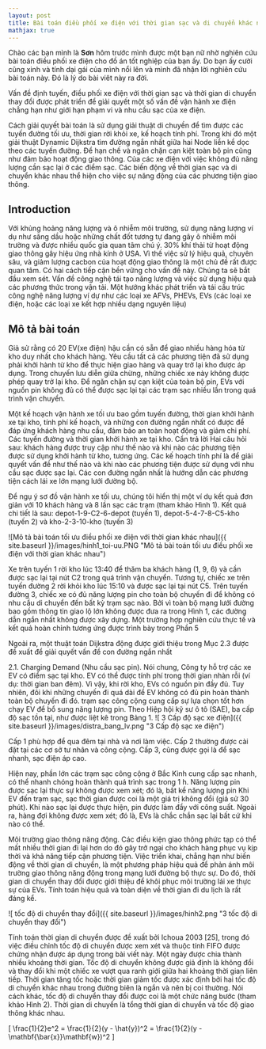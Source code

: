 ```yaml
---
layout: post
title: Bài toán điều phối xe điện với thời gian sạc và di chuyển khác nhau
mathjax: true
---
```


Chào các bạn mình là **Sơn** hôm trước mình được một bạn nữ nhờ nghiên cứu bài toán điều phối xe điện cho đồ án tốt nghiệp của bạn ấy. Do bạn ấy cười cũng xinh và tính dại gái của mình nổi lên và mình đã nhận lời nghiên cứu bài toán này. Đó là lý do bài viêt này ra đời.

Vấn đề định tuyến, điều phối xe điện với thời gian sạc và thời gian di chuyển thay đổi được phát triển để giải quyết một số vấn đề vận hành
xe điện chẳng hạn như giới hạn phạm vi và nhu cầu sạc của xe điện.

Cách giải quyết bài toán là sử dụng giải thuật di chuyền để tìm được các tuyến đường tối ưu, thời gian rời khỏi xe, kế hoạch tính phí.
Trong khi đó một giải thuật Dynamic  Dijkstra tìm đường ngắn nhất giữa hai Node liền kề dọc theo các tuyến đường. Để hạn chế  và ngăn chặn cạn kiệt toàn bộ pin cũng như đảm bảo hoạt động giao thông. Của các xe điện với việc không đủ năng lượng cần sạc lại ở các điểm sạc. Các biến động về thời gian sạc và di chuyển khác nhau thể hiện cho việc sự năng động của các phương tiện giao thông.
 
 ## Introduction
 
 Với khủng hoảng năng lượng và ô nhiễm môi trường, sử dụng năng lượng ví dụ như săng dầu hoặc những chất đốt tương tự đang gây ô nhiễm môi trường và được nhiều quốc gia quan tâm chú ý. 30% khí thải từ hoạt động giao thông gây hiệu ứng nhà kính ở USA. Vì thế việc sử lý hiệu quả, chuyên sâu, và giảm lượng cacbon của hoạt động giao thông là một chủ đề rất được quan tâm. Có hai cách tiếp cận bền vững cho vấn đề này.
Chúng ta sẽ bắt đầu xem sét. Vấn đề công nghệ tái tạo năng lượng và việc sử dụng hiệu quả các phương thức trong vận tải. Một hướng khác phát triển và tái cấu trúc công nghệ năng lượng ví dự như các loại xe AFVs, PHEVs, EVs (các loại xe điện, hoặc các loại xe kết hợp nhiều dạng nguyên liệu) 


## Mô tả bài toán 

Giả sử rằng có 20 EV(xe điện) hậu cần có sẵn để giao nhiều hàng hóa từ kho duy nhất cho khách hàng. Yêu cầu tất cả các phương tiện đã sử dụng phải khởi hành từ kho để thực hiện giao hàng và quay trở lại kho được áp dụng. Trong chuyến lưu diễn giữa chừng, những chiếc xe này không được phép quay trở lại kho. Để ngăn chặn sự cạn kiệt của toàn bộ pin, EVs với nguồn pin không đủ có thể được sạc lại tại các trạm sạc nhiều lần trong quá trình vận chuyển.

Một kế hoạch vận hành xe tối ưu bao gồm tuyến đường, thời gian khởi hành xe tại kho, tính phí kế hoạch, và những con đường ngắn nhất có được để đáp ứng khách hàng nhu cầu, đảm bảo an toàn hoạt động và giảm chi phí. Các tuyến đường và thời gian khởi hành xe tại kho. Cần trả lời Hai câu hỏi sau: khách hàng được truy cập như thế nào và khi nào các phương tiện được sử dụng khởi hành từ kho, tương ứng. Các
kế hoạch tính phí là để giải quyết vấn đề như thế nào và khi nào các phương tiện được sử dụng với nhu cầu sạc được sạc lại. Các con đường ngắn nhất là hướng dẫn các phương tiện cách lái xe lớn mạng lưới đường bộ.

Để ngụ ý sơ đồ vận hành xe tối ưu, chúng tôi hiển thị một ví dụ kết quả đơn giản với 10 khách hàng và 8 lần sạc các trạm (tham khảo Hình 1). Kết quả chi tiết là sau: depot-1-9-C2-6-depot (tuyến 1), depot-5-4-7-8-C5-kho (tuyến 2) và kho-2-3-10-kho (tuyến 3)

![Mô tả bài toán tối ưu điều phối xe điện với thời gian khác nhau]({{ site.baseurl }}/images/hinh1_toi-uu.PNG "Mô tả bài toán tối ưu điều phối xe điện với thời gian khác nhau")

Xe trên tuyến 1 rời kho lúc 13:40 để thăm ba khách hàng (1, 9, 6) và cần được sạc lại tại nút C2 trong quá trình vận chuyển. Tương tự, chiếc xe trên tuyến đường 2 rời khỏi kho lúc 15:10 và được sạc lại tại nút C5. Trên tuyến đường 3, chiếc xe có đủ năng lượng pin cho toàn bộ chuyến đi để không có nhu cầu di chuyển đến bất kỳ trạm sạc nào. Bởi vì toàn bộ mạng lưới đường bao gồm thông tin giao lộ lớn không được đưa ra trong Hình 1, các đường dẫn ngắn nhất không được xây dựng. Một trường hợp nghiên cứu thực tế và kết quả hoàn chỉnh tương ứng được trình bày trong Phần 5

Ngoài ra, một thuật toán Dijkstra động được giới thiệu trong Mục 2.3 được đề xuất để giải quyết vấn đề con đường ngắn nhất

2.1. Charging Demand (Nhu cầu sạc pin). Nói chung, Công ty hỗ trợ các xe EV có  điểm sạc tại kho. EV có thể được tính phí trong thời gian nhàn rỗi (ví dụ: thời gian ban đêm). Vì vậy, khi rời kho,
EVs có nguồn pin đầy đủ. Tuy nhiên, đôi khi những chuyến đi quá dài để EV không có đủ pin hoàn thành toàn bộ chuyến đi đó. trạm sạc công cộng cung cấp sự lựa chọn tốt hơn chạy EV để bổ sung năng lượng pin. Theo Hiệp hội kỹ sư ô tô (SAE), ba cấp độ sạc
tồn tại, như được liệt kê trong Bảng 1. 
![ 3 Cấp độ sạc xe điện]({{ site.baseurl }}/images/distra_bang_lv.png "3 Cấp độ sạc xe điện")

Cấp 1 phù hợp để qua đêm tại nhà và nơi làm việc. Cấp 2 thường được cài đặt
tại các cơ sở tư nhân và công cộng. Cấp 3, cũng được gọi là để sạc nhanh, sạc điện áp cao.     

Hiện nay, phần lớn các trạm sạc công cộng ở Bắc Kinh cung cấp sạc nhanh, có thể nhanh chóng hoàn thành quá trình sạc trong 1 h. Năng lượng pin được sạc lại thực sự không được xem xét; đó là, bất kể năng lượng pin Khi EV đến trạm sạc, sạc thời gian được coi là một giá trị không đổi (giả sử 30 phút). Khi nào sạc lại được thực hiện, pin được làm đầy với công suất. Ngoài ra, hàng đợi không được xem xét; đó là, EVs là chắc chắn sạc lại bất cứ khi nào có thể.

Môi trường giao thông năng động. Các điều kiện giao thông phức tạp có thể mất nhiều thời gian đi lại hơn do đó gây trở ngại cho khách hàng phục vụ kịp thời và khả năng tiếp cận phương tiện. Việc triển khai, chẳng hạn như biến động về thời gian di chuyển, là một phương pháp hiệu quả để phản ánh môi trường giao thông năng động trong mạng lưới đường bộ thực sự. Do đó, thời gian di chuyển thay đổi được giới thiệu để khôi phục môi trường lái xe thực sự của EVs. Tính toán hiệu quả và toàn diện về thời gian đi du lịch là rất đáng kể.

![ tốc độ di chuyển thay đổi]({{ site.baseurl }}/images/hinh2.png "3 tốc độ di chuyển thay đổi")

Tính toán thời gian di chuyển được đề xuất bởi Ichoua 2003 [25], trong đó việc điều chỉnh tốc độ di chuyển được xem xét và thuộc tính FIFO được chứng nhận được áp dụng trong bài viết này. Một ngày được chia thành nhiều khoảng thời gian. Tốc độ di chuyển không được giả định là không đổi và thay đổi khi một chiếc xe vượt qua ranh giới giữa hai khoảng thời gian liên tiếp. Thời gian tăng tốc hoặc thời gian giảm tốc được xác định bởi hai tốc độ di chuyển khác nhau trong đường biên là ngắn và nên
bị coi thường. Nói cách khác, tốc độ di chuyển thay đổi được coi là một chức năng bước (tham khảo Hình 2). Thời gian di chuyển là tổng thời gian di chuyển và tốc độ giao thông khác nhau.

\[ \frac{1}{2}e^2 = \frac{1}{2}(y - \hat{y})^2 = \frac{1}{2}(y - \mathbf{\bar{x}}\mathbf{w})^2 \]